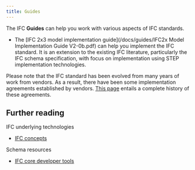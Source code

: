 ```yaml
---
title: Guides
---
```


The IFC **Guides** can help you work with various aspects of IFC standards.

* The [IFC 2x3 model implementation guide](/docs/guides/IFC2x Model Implementation Guide V2-0b.pdf) can help you implement the
IFC standard. It is an extension to the existing IFC literature, particularly the IFC schema specification,
with focus on implementation using STEP implementation technologies.

Please note that the IFC standard has been evolved from many years of work from vendors. As a result, there have been some implementation agreements established by vendors. [This page](/docs/guides/implementerAgreements) entails a complete history of these agreements.


## Further reading

IFC underlying technologies
  * [IFC concepts](/docs/concepts/index.md)

Schema resources
  * [IFC core developer tools](/docs/tools/index.md)

